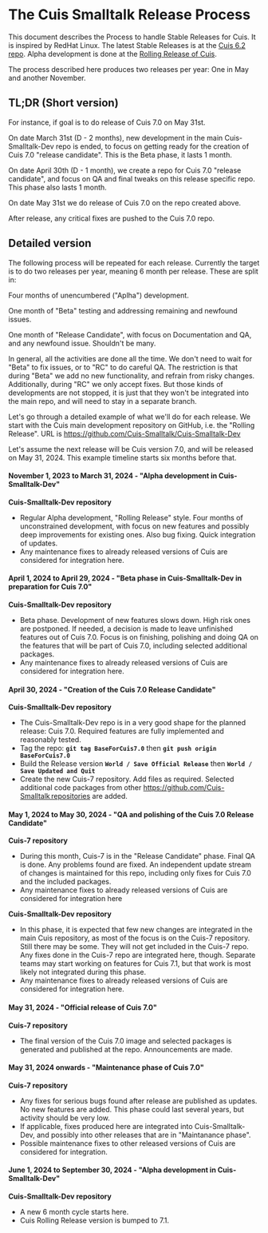 # The Cuis Smalltalk Release Process

This document describes the Process to handle Stable Releases for Cuis. It is inspired by RedHat Linux. The latest Stable Releases is at the [Cuis 6.2 repo](https://github.com/Cuis-Smalltalk/Cuis6-2). Alpha development is done at the [Rolling Release of Cuis](https://github.com/Cuis-Smalltalk/Cuis-Smalltalk-Dev).

The process described here produces two releases per year: One in May and another November. 

## TL;DR (Short version) 

For instance, if goal is to do release of Cuis 7.0 on May 31st. 

On date March 31st (D - 2 months), new development in the main Cuis-Smalltalk-Dev repo is ended, to focus on getting ready for the creation of Cuis 7.0 "release candidate". This is the Beta phase, it lasts 1 month. 

On date April 30th (D - 1 month), we create a repo for Cuis 7.0 "release candidate", and focus on QA and final tweaks on this release specific repo. This phase also lasts 1 month. 

On date May 31st we do release of Cuis 7.0 on the repo created above. 

After release, any critical fixes are pushed to the Cuis 7.0 repo. 

## Detailed version

The following process will be repeated for each release. Currently the target is to do two releases per year, meaning 6 month per release. These are split in: 

Four months of unencumbered ("Aplha") development. 

One month of "Beta" testing and addressing remaining and newfound issues. 

One month of "Release Candidate", with focus on Documentation and QA, and any newfound issue. Shouldn't be many. 

In general, all the activities are done all the time. We don't need to wait for "Beta" to fix issues, or to "RC" to do careful QA. The restriction is that during "Beta" we add no new functionality, and refrain from risky changes. Additionally, during "RC" we only accept fixes. But those kinds of developments are not stopped, it is just that they won't be integrated into the main repo, and will need to stay in a separate branch.

Let's go through a detailed example of what we'll do for each release. We start with the Cuis main development repository on GitHub, i.e. the "Rolling Release". URL is https://github.com/Cuis-Smalltalk/Cuis-Smalltalk-Dev 

Let's assume the next release will be Cuis version 7.0, and will be released on May 31, 2024. This example timeline starts six months before that.

#### November 1, 2023 to March 31, 2024 - "Alpha development in Cuis-Smalltalk-Dev"
**Cuis-Smalltalk-Dev repository**
* Regular Alpha development, "Rolling Release" style. Four months of unconstrained development, with focus on new features and possibly deep improvements for existing ones. Also bug fixing. Quick integration of updates.
* Any maintenance fixes to already released versions of Cuis are considered for integration here.

#### April 1, 2024 to April 29, 2024 - "Beta phase in Cuis-Smalltalk-Dev in preparation for Cuis 7.0"
**Cuis-Smalltalk-Dev repository**
* Beta phase. Development of new features slows down. High risk ones are postponed. If needed, a decision is made to leave unfinished features out of Cuis 7.0. Focus is on finishing, polishing and doing QA on the features that will be part of Cuis 7.0, including selected additional packages.
* Any maintenance fixes to already released versions of Cuis are considered for integration here.

#### April 30, 2024 - "Creation of the Cuis 7.0 Release Candidate"
**Cuis-Smalltalk-Dev repository**
* The Cuis-Smalltalk-Dev repo is in a very good shape for the planned release: Cuis 7.0. Required features are fully implemented and reasonably tested.
* Tag the repo: **`git tag BaseForCuis7.0`** then **`git push origin BaseForCuis7.0`**
* Build the Release version **`World / Save Official Release`** then **`World / Save Updated and Quit`**
* Create the new Cuis-7 repository. Add files as required. Selected additional code packages from other https://github.com/Cuis-Smalltalk repositories are added.

#### May 1, 2024 to May 30, 2024 - "QA and polishing of the Cuis 7.0 Release Candidate"
**Cuis-7 repository**
* During this month, Cuis-7 is in the "Release Candidate" phase. Final QA is done. Any problems found are fixed. An independent update stream of changes is maintained for this repo, including only fixes for Cuis 7.0 and the included packages.
* Any maintenance fixes to already released versions of Cuis are considered for integration here

**Cuis-Smalltalk-Dev repository**
* In this phase, it is expected that few new changes are integrated in the main Cuis repository, as most of the focus is on the Cuis-7 repository. Still there may be some. They will not get included in the Cuis-7 repo. Any fixes done in the Cuis-7 repo are integrated here, though. Separate teams may start working on features for Cuis 7.1, but that work is most likely not integrated during this phase.
* Any maintenance fixes to already released versions of Cuis are considered for integration here.

#### May 31, 2024 - "Official release of Cuis 7.0"
**Cuis-7 repository**
* The final version of the Cuis 7.0 image and selected packages is generated and published at the repo. Announcements are made.

#### May 31, 2024 onwards - "Maintenance phase of Cuis 7.0"
**Cuis-7 repository**
* Any fixes for serious bugs found after release are published as updates. No new features are added. This phase could last several years, but activity should be very low.
* If applicable, fixes produced here are integrated into Cuis-Smalltalk-Dev, and possibly into other releases that are in "Maintanance phase".
* Possible maintenance fixes to other released versions of Cuis are considered for integration.

#### June 1, 2024 to September 30, 2024 - "Alpha development in Cuis-Smalltalk-Dev"
**Cuis-Smalltalk-Dev repository**
* A new 6 month cycle starts here.
* Cuis Rolling Release version is bumped to 7.1.
